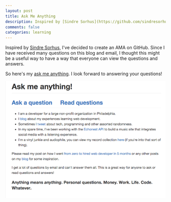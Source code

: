 ```yaml
---
layout: post
title: Ask Me Anything
description: Inspired by [Sindre Sorhus](https://github.com/sindresorhus/ama), I've decided to create an AMA on GitHub. Since I have received many questions on this blog and email, I thought this might be a useful way to have a way that everyone can view the questions and answers.
comments: false
categories: learning
---
```


Inspired by [Sindre Sorhus](https://github.com/sindresorhus/ama), I've decided to create an AMA on GitHub. Since I have received many questions on this blog and email, I thought this might be a useful way to have a way that everyone can view the questions and answers.

So here's my [ask me anything](https://github.com/tonyynot/ama). I look forward to answering your questions!

<a href="https://github.com/tonyynot/ama"><img src="/img/arblog-ama.png"></a>
